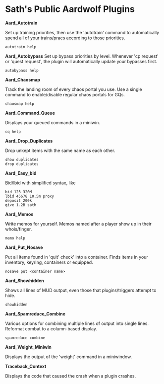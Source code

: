 # Sath's Public Aardwolf Plugins

**Aard_Autotrain**

Set up training priorities, then use the 'autotrain' command to automatically spend all of your trains/pracs according to those priorities.

```
autotrain help
```

**Aard_Autobypass**
Set up bypass priorities by level. Whenever 'cp request' or 'quest request', the plugin will automatically update your bypasses first.

```
autobypass help
```

**Aard_Chaosmap**

Track the landing room of every chaos portal you use. Use a single command to enable/disable regular chaos portals for GQs.

```
chaosmap help
```

**Aard_Command_Queue**

Displays your queued commands in a miniwin.

```
cq help
```

**Aard_Drop_Duplicates**

Drop unkept items with the same name as each other.

```
show duplicates
drop duplicates
```

**Aard_Easy_bid**

Bid/lbid with simplified syntax, like

```
bid 123 320M
lbid 45678 10.5m proxy
deposit 200k
give 1.2B sath
```

**Aard_Memos**

Write memos for yourself. Memos named after a player show up in their whois/finger.

```
memo help
```

**Aard_Put_Nosave**

Put all items found in 'quit' check' into a container. Finds items in your inventory, keyring, containers or equipped.

```
nosave put <container name>
```

**Aard_Showhidden**

Shows all lines of MUD output, even those that plugins/triggers attempt to hide.

```
showhidden
```

**Aard_Spamreduce_Combine**

Various options for combining multiple lines of output into single lines. Reformat combat to a column-based display.

```
spamreduce combine
```

**Aard_Weight_Miniwin**

Displays the output of the 'weight' command in a miniwindow.

**Traceback_Context**

Displays the code that caused the crash when a plugin crashes.